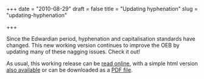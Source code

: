 +++
date = "2010-08-29"
draft = false
title = "Updating hyphenation"
slug = "updating-hyphenation"

+++

Since the Edwardian period, hyphenation and capitalisation standards have changed. This new working version continues to improve the OEB by updating many of these nagging issues. Check it out!

As usual, this working release can be [read online](http://openenglishbible.org/read/), with a simple html version [also available](http://openenglishbible.org/read/simple/) or can be downloaded as a [PDF file](http://github.com/downloads/openenglishbible/Open-English-Bible/OEB-NT-Working-3.pdf).